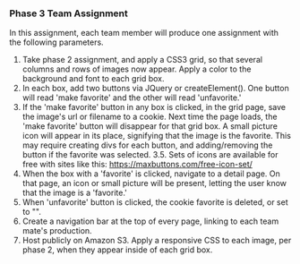 ### Phase 3 Team Assignment
In this assignment, each team member will produce one assignment with the following parameters. 
1. Take phase 2 assignment, and apply a CSS3 grid, so that several columns and rows of images now appear. Apply a color to the background
and font to each grid box. 
2. In each box, add two buttons via JQuery or createElement(). One button will read 'make favorite' and the other will read 'unfavorite.'
3. If the 'make favorite' button in any box is clicked, in the grid page, save the image's url or filename to a cookie. Next time the page loads, the 'make favorite' button will disappear for that grid box. A small picture icon will appear in its place, signifying that the image is the favorite. This may require creating divs for each button, and adding/removing the button if the favorite was selected. 
3.5. Sets of icons are available for free with sites like this: https://maxbuttons.com/free-icon-set/
4. When the box with a 'favorite' is clicked, navigate to a detail page. On that page, an icon or small picture will be present, letting the user know that the image is a 'favorite.' 
5. When 'unfavorite' button is clicked, the cookie favorite is deleted, or set to "". 
6. Create a navigation bar at the top of every page, linking to each team mate's production. 
7. Host publicly on Amazon S3. Apply a responsive CSS to each image, per phase 2, when they appear inside of each grid box. 

